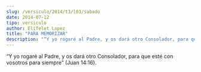 ```yaml
---
slug: /versiculo/2014/t3/l03/sabado
date: 2014-07-12
tipo: versiculo
author: Elifelet Lopez
title: "PARA MEMORIZAR"
description: "“Y yo rogaré al Padre, y os dará otro Consolador, para que esté con vosotros para siempre” (Juan 14:16)."
---
```


“Y yo rogaré al Padre, y os dará otro Consolador, para que esté con vosotros para siempre” (Juan 14:16).
